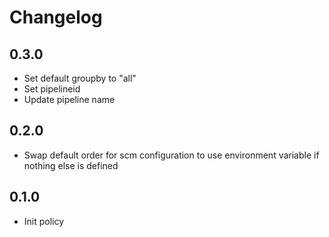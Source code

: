 # Changelog

## 0.3.0

* Set default groupby to "all"
* Set pipelineid
* Update pipeline name

## 0.2.0

* Swap default order for scm configuration to use environment variable if nothing else is defined

## 0.1.0

* Init policy
